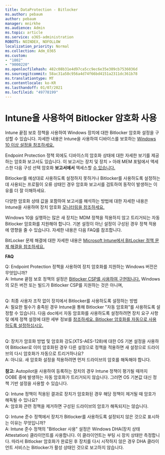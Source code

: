 ```yaml
---
title: DataProtection - Bitlocker
ms.author: pebaum
author: pebaum
manager: mnirkhe
ms.audience: Admin
ms.topic: article
ms.service: o365-administration
ROBOTS: NOINDEX, NOFOLLOW
localization_priority: Normal
ms.collection: Adm_O365
ms.custom:
- "1802"
- "9000220"
ms.openlocfilehash: 482c08b31e4d97ca5cc9ec6e35e309cb7536036d
ms.sourcegitcommit: 58ac31a58c956a4d74f66bd4151a2311dc361b78
ms.translationtype: MT
ms.contentlocale: ko-KR
ms.lasthandoff: 01/07/2021
ms.locfileid: "49778199"
---
```

# <a name="enabling-bitlocker-encryption-with-intune"></a>Intune을 사용하여 Bitlocker 암호화 사용

Intune 끝점 보호 정책을 사용하여 Windows 장치에 대한 Bitlocker 암호화 설정을 구성할 수 있습니다. 자세한 내용은 Intune을 사용하여 디바이스를 보호하는 [Windows 10 이상 설정을 참조하세요.](https://docs.microsoft.com/intune/endpoint-protection-windows-10#windows-encryption)

Endpoint Protection 정책 외에도 디바이스의 암호화 상태에 대한 자세한 보기를 제공하는 암호화 보고서도 있습니다. 이 보고서는 장치 및 장치 > 아래 MEM 포털에서 액세스한 다음 구성 선택 암호화 **보고서에서** 액세스할 [수 있습니다.](https://endpoint.microsoft.com/#blade/Microsoft_Intune_DeviceSettings/DevicesMonitorMenu/encryptionReport) 

Bitlocker를 예상대로 사용하도록 설정하지 못하거나 Bitlocker를 사용하도록 설정하는 데 사용되는 프로필이 오류 상태인 경우 암호화 보고서를 검토하여 동작이 발생하는 이유를 더 잘 이해하세요.

다양한 암호화 상태 값을 포함하여 보고서를 해석하는 방법에 대한 자세한 내용은 Intune을 사용하여 장치 암호화 [모니터링을 참조하세요.](https://docs.microsoft.com/mem/intune/protect/encryption-monitor)

Windows 10을 실행하는 많은 새 장치는 MDM 정책을 적용하지 않고 트리거되는 자동 Bitlocker 암호화를 지원해야 합니다. 기본 설정이 아닌 설정이 구성된 경우 정책 적용에 영향을 줄 수 있습니다. 자세한 내용은 다음 FAQ를 참조합니다.

BitLocker 문제 해결에 대한 자세한 내용은 [Microsoft Intune에서 BitLocker 정책 문제 해결을 참조하세요.](https://docs.microsoft.com/intune/protect/troubleshoot-bitlocker-policies)
 
 
**FAQ**

Q: Endpoint Protection 정책을 사용하여 장치 암호화를 지원하는 Windows 버전은 무엇입니까?<br>
A: Intune 끝점 보호 정책의 설정은 [Bitlocker CSP를 사용하여 구현됩니다.](https://docs.microsoft.com/windows/client-management/mdm/bitlocker-csp) Windows의 모든 버전 또는 빌드가 Bitlocker CSP를 지원하는 것은 아니며, <br><br>

Q: 최종 사용자 조작 없이 장치에서 Bitlocker를 사용하도록 설정하는 방법<br>
A: 필요한 필수가 충족된 경우 Intune을 통해 Bitlocker "자동 암호화"를 사용하도록 설정할 수 있습니다. 다음 doc에서 자동 암호화를 사용하도록 설정하려면 장치 요구 사항 및 예제 정책 설정에 대한 세부 정보를 [참조하세요. Bitlocker 암호화를 자동으로 사용하도록 설정하십시오.](https://docs.microsoft.com/mem/intune/protect/encrypt-devices#silently-enable-bitlocker-on-devices) <br><br>

Q: 장치가 암호화 방법 및 암호화 강도(XTS-AES-128)에 대한 OS 기본 설정을 사용하여 Bitlocker로 이미 암호화된 경우 다른 설정으로 정책을 적용하면 새 설정으로 드라이브의 다시 암호화가 자동으로 트리거하나요?<br>
A: 아니요. 새 암호화 설정을 적용하려면 먼저 드라이브의 암호를 해독해야 합니다.<br><br>
**참고:** Autopilot을 사용하여 등록하는 장치의 경우 Intune 정책이 평가될 때까지 OOBE 중에 발생하는 자동 암호화가 트리거되지 않습니다. 그러면 OS 기본값 대신 정책 기반 설정을 사용할 수 있습니다.
 
Q: Intune 정책이 적용된 결과로 장치가 암호화된 경우 해당 정책이 제거될 때 암호가 해독될 수 있나요?<br>
A: 암호화 관련 정책을 제거하면 구성된 드라이브의 암호가 해독되지는 않습니다.
 
Q: Intune 준수 정책에서 장치가 Bitlocker를 사용하도록 설정되지 않은 것으로 표시하는 이유는 무엇입니까?<br>
A: Intune 준수 정책의 "Bitlocker 사용" 설정은 Windows DHA(장치 상태 Attestation) 클라이언트를 사용합니다. 이 클라이언트는 부팅 시 장치 상태만 측정합니다. 따라서 Bitlocker 암호화가 완료된 후 장치를 다시 시작하지 않은 경우 DHA 클라이언트 서비스는 Bitlocker가 활성 상태인 것으로 보고하지 않습니다.
 
 